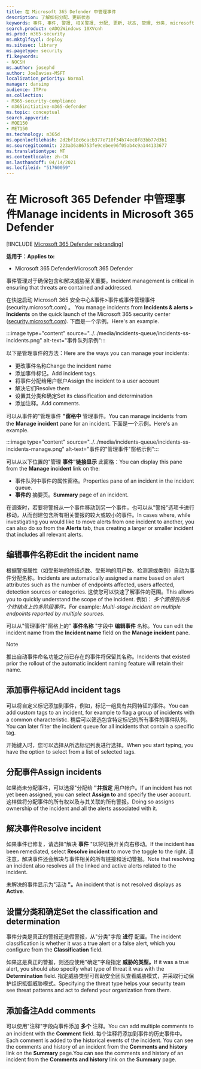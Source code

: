 ```yaml
---
title: 在 Microsoft 365 Defender 中管理事件
description: 了解如何分配、更新状态
keywords: 事件, 事件, 警报, 相关警报, 分配, 更新, 状态, 管理, 分类, microsoft, 365, m365
search.product: eADQiWindows 10XVcnh
ms.prod: m365-security
ms.mktglfcycl: deploy
ms.sitesec: library
ms.pagetype: security
f1.keywords:
- NOCSH
ms.author: josephd
author: JoeDavies-MSFT
localization_priority: Normal
manager: dansimp
audience: ITPro
ms.collection:
- M365-security-compliance
- m365initiative-m365-defender
ms.topic: conceptual
search.appverid:
- MOE150
- MET150
ms.technology: m365d
ms.openlocfilehash: 2d2bf18c6cacb377e710f34b74ec8f83bb77d3b1
ms.sourcegitcommit: 223a36a86753fe9cebee96f05ab4c9a144133677
ms.translationtype: MT
ms.contentlocale: zh-CN
ms.lasthandoff: 04/14/2021
ms.locfileid: "51760059"
---
```

# <a name="manage-incidents-in-microsoft-365-defender"></a><span data-ttu-id="d4433-104">在 Microsoft 365 Defender 中管理事件</span><span class="sxs-lookup"><span data-stu-id="d4433-104">Manage incidents in Microsoft 365 Defender</span></span>

[!INCLUDE [Microsoft 365 Defender rebranding](../includes/microsoft-defender.md)]


<span data-ttu-id="d4433-105">**适用于：**</span><span class="sxs-lookup"><span data-stu-id="d4433-105">**Applies to:**</span></span>
- <span data-ttu-id="d4433-106">Microsoft 365 Defender</span><span class="sxs-lookup"><span data-stu-id="d4433-106">Microsoft 365 Defender</span></span>

<span data-ttu-id="d4433-107">事件管理对于确保包含和解决威胁至关重要。</span><span class="sxs-lookup"><span data-stu-id="d4433-107">Incident management is critical in ensuring that threats are contained and addressed.</span></span>

<span data-ttu-id="d4433-108">在快速启动 Microsoft  365 安全中心&事件>事件或事件管理事件 (security.microsoft.com) 。 [](https://security.microsoft.com)</span><span class="sxs-lookup"><span data-stu-id="d4433-108">You manage incidents from **Incidents & alerts > Incidents** on the quick launch of the Microsoft 365 security center ([security.microsoft.com](https://security.microsoft.com)).</span></span> <span data-ttu-id="d4433-109">下面是一个示例。</span><span class="sxs-lookup"><span data-stu-id="d4433-109">Here's an example.</span></span>

:::image type="content" source="../../media/incidents-queue/incidents-ss-incidents.png" alt-text="事件队列示例":::

<span data-ttu-id="d4433-111">以下是管理事件的方法：</span><span class="sxs-lookup"><span data-stu-id="d4433-111">Here are the ways you can manage your incidents:</span></span>

- <span data-ttu-id="d4433-112">更改事件名称</span><span class="sxs-lookup"><span data-stu-id="d4433-112">Change the incident name</span></span>
- <span data-ttu-id="d4433-113">添加事件标记。</span><span class="sxs-lookup"><span data-stu-id="d4433-113">Add incident tags.</span></span>
- <span data-ttu-id="d4433-114">将事件分配给用户帐户</span><span class="sxs-lookup"><span data-stu-id="d4433-114">Assign the incident to a user account</span></span>
- <span data-ttu-id="d4433-115">解决它们</span><span class="sxs-lookup"><span data-stu-id="d4433-115">Resolve them</span></span> 
- <span data-ttu-id="d4433-116">设置其分类和确定</span><span class="sxs-lookup"><span data-stu-id="d4433-116">Set its classification and determination</span></span>
- <span data-ttu-id="d4433-117">添加注释。</span><span class="sxs-lookup"><span data-stu-id="d4433-117">Add comments.</span></span>

<span data-ttu-id="d4433-118">可以从事件的"管理事件 **"窗格中** 管理事件。</span><span class="sxs-lookup"><span data-stu-id="d4433-118">You can manage incidents from the **Manage incident** pane for an incident.</span></span> <span data-ttu-id="d4433-119">下面是一个示例。</span><span class="sxs-lookup"><span data-stu-id="d4433-119">Here's an example.</span></span>

:::image type="content" source="../../media/incidents-queue/incidents-ss-incidents-manage.png" alt-text="事件的&quot;管理事件&quot;窗格示例":::

<span data-ttu-id="d4433-121">可以从以下位置的"管理 **事件"链接显示** 此窗格：</span><span class="sxs-lookup"><span data-stu-id="d4433-121">You can display this pane from the **Manage incident** link on the:</span></span>

- <span data-ttu-id="d4433-122">事件队列中事件的属性窗格。</span><span class="sxs-lookup"><span data-stu-id="d4433-122">Properties pane of an incident in the incident queue.</span></span>
- <span data-ttu-id="d4433-123">**事件的** 摘要页。</span><span class="sxs-lookup"><span data-stu-id="d4433-123">**Summary** page of an incident.</span></span>

<span data-ttu-id="d4433-124">在调查时，若要将警报从一个事件移动到另一个事件，也可以从"警报"选项卡进行移动，从而创建包含所有相关警报的较大或较小的事件。</span><span class="sxs-lookup"><span data-stu-id="d4433-124">In cases where, while investigating you would like to move alerts from one incident to another, you can also do so from the **Alerts** tab, thus creating a larger or smaller incident that includes all relevant alerts.</span></span>

## <a name="edit-the-incident-name"></a><span data-ttu-id="d4433-125">编辑事件名称</span><span class="sxs-lookup"><span data-stu-id="d4433-125">Edit the incident name</span></span>

<span data-ttu-id="d4433-126">根据警报属性（如受影响的终结点数、受影响的用户数、检测源或类别）自动为事件分配名称。</span><span class="sxs-lookup"><span data-stu-id="d4433-126">Incidents are automatically assigned a name based on alert attributes such as the number of endpoints affected, users affected, detection sources or categories.</span></span> <span data-ttu-id="d4433-127">这使您可以快速了解事件的范围。</span><span class="sxs-lookup"><span data-stu-id="d4433-127">This allows you to quickly understand the scope of the incident.</span></span> <span data-ttu-id="d4433-128">例如： *多个源报告的多个终结点上的多阶段事件。*</span><span class="sxs-lookup"><span data-stu-id="d4433-128">For example: *Multi-stage incident on multiple endpoints reported by multiple sources.*</span></span>

<span data-ttu-id="d4433-129">可以从"管理事件"窗格上的" **事件名称** "字段中 **编辑事件** 名称。</span><span class="sxs-lookup"><span data-stu-id="d4433-129">You can edit the incident name from the **Incident name** field on the **Manage incident** pane.</span></span>

> [!NOTE]
> <span data-ttu-id="d4433-130">推出自动事件命名功能之前已存在的事件将保留其名称。</span><span class="sxs-lookup"><span data-stu-id="d4433-130">Incidents that existed prior the rollout of the automatic incident naming feature will retain their name.</span></span>

## <a name="add-incident-tags"></a><span data-ttu-id="d4433-131">添加事件标记</span><span class="sxs-lookup"><span data-stu-id="d4433-131">Add incident tags</span></span>

<span data-ttu-id="d4433-132">可以将自定义标记添加到事件，例如，标记一组具有共同特征的事件。</span><span class="sxs-lookup"><span data-stu-id="d4433-132">You can add custom tags to an incident, for example to flag a group of incidents with a common characteristic.</span></span> <span data-ttu-id="d4433-133">稍后可以筛选包含特定标记的所有事件的事件队列。</span><span class="sxs-lookup"><span data-stu-id="d4433-133">You can later filter the incident queue for all incidents that contain a specific tag.</span></span>

<span data-ttu-id="d4433-134">开始键入时，您可以选择从所选标记列表进行选择。</span><span class="sxs-lookup"><span data-stu-id="d4433-134">When you start typing, you have the option to select from a list of selected tags.</span></span>

## <a name="assign-incidents"></a><span data-ttu-id="d4433-135">分配事件</span><span class="sxs-lookup"><span data-stu-id="d4433-135">Assign incidents</span></span>

<span data-ttu-id="d4433-136">如果尚未分配事件，可以选择"分配给 **"并指定** 用户帐户。</span><span class="sxs-lookup"><span data-stu-id="d4433-136">If an incident has not yet been assigned, you can select **Assign to** and specify the user account.</span></span> <span data-ttu-id="d4433-137">这样做将分配事件的所有权以及与其关联的所有警报。</span><span class="sxs-lookup"><span data-stu-id="d4433-137">Doing so assigns ownership of the incident and all the alerts associated with it.</span></span>

## <a name="resolve-incident"></a><span data-ttu-id="d4433-138">解决事件</span><span class="sxs-lookup"><span data-stu-id="d4433-138">Resolve incident</span></span>

<span data-ttu-id="d4433-139">如果事件已修复，请选择"解决 **事件** "以将切换开关向右移动。</span><span class="sxs-lookup"><span data-stu-id="d4433-139">If the incident has been remediated, select **Resolve incident** to move the toggle to the right.</span></span> <span data-ttu-id="d4433-140">请注意，解决事件还会解决与事件相关的所有链接和活动警报。</span><span class="sxs-lookup"><span data-stu-id="d4433-140">Note that resolving an incident also resolves all the linked and active alerts related to the incident.</span></span>

<span data-ttu-id="d4433-141">未解决的事件显示为"活动 **"。**</span><span class="sxs-lookup"><span data-stu-id="d4433-141">An incident that is not resolved displays as **Active**.</span></span>

## <a name="set-the-classification-and-determination"></a><span data-ttu-id="d4433-142">设置分类和确定</span><span class="sxs-lookup"><span data-stu-id="d4433-142">Set the classification and determination</span></span>

<span data-ttu-id="d4433-143">事件分类是真正的警报还是假警报，从"分类"字段 **进行** 配置。</span><span class="sxs-lookup"><span data-stu-id="d4433-143">The incident classification is whether it was a true alert or a false alert, which you configure from the **Classification** field.</span></span> 

<span data-ttu-id="d4433-144">如果这是真正的警报，则还应使用"确定"字段指定 **威胁的类型。**</span><span class="sxs-lookup"><span data-stu-id="d4433-144">If it was a true alert, you should also specify what type of threat it was with the **Determination** field.</span></span> <span data-ttu-id="d4433-145">指定威胁类型可帮助安全团队查看威胁模式，并采取行动保护组织抵御威胁模式。</span><span class="sxs-lookup"><span data-stu-id="d4433-145">Specifying the threat type helps your security team see threat patterns and act to defend your organization from them.</span></span> 

## <a name="add-comments"></a><span data-ttu-id="d4433-146">添加备注</span><span class="sxs-lookup"><span data-stu-id="d4433-146">Add comments</span></span>

<span data-ttu-id="d4433-147">可以使用"注释"字段向事件添加 **多个** 注释。</span><span class="sxs-lookup"><span data-stu-id="d4433-147">You can add multiple comments to an incident with the **Comment** field.</span></span> <span data-ttu-id="d4433-148">每个注释将添加到事件的历史事件中。</span><span class="sxs-lookup"><span data-stu-id="d4433-148">Each comment is added to the historical events of the incident.</span></span> <span data-ttu-id="d4433-149">You can see the comments and history of an incident from the **Comments and history** link on the **Summary** page.</span><span class="sxs-lookup"><span data-stu-id="d4433-149">You can see the comments and history of an incident from the **Comments and history** link on the **Summary** page.</span></span>
